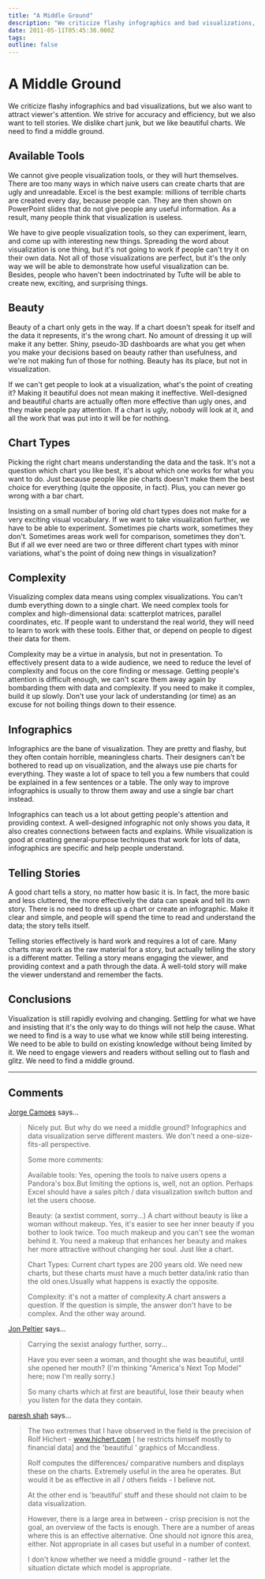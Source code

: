 ```yaml
---
title: "A Middle Ground"
description: "We criticize flashy infographics and bad visualizations, but we also want to attract viewer's attention. We strive for accuracy and efficiency, but we also want to tell stories. We dislike chart junk, but we like beautiful charts. We need to find a middle ground."
date: 2011-05-11T05:45:30.000Z
tags: 
outline: false
---
```


# A Middle Ground

We criticize flashy infographics and bad visualizations, but we also want to attract viewer's attention. We strive for accuracy and efficiency, but we also want to tell stories. We dislike chart junk, but we like beautiful charts. We need to find a middle ground.<!--more-->
<h2 id="available_tools">Available Tools</h2>
We cannot give people visualization tools, or they will hurt themselves. There are too many ways in which naive users can create charts that are ugly and unreadable. Excel is the best example: millions of terrible charts are created every day, because people can. They are then shown on PowerPoint slides that do not give people any useful information. As a result, many people think that visualization is useless.

We have to give people visualization tools, so they can experiment, learn, and come up with interesting new things. Spreading the word about visualization is one thing, but it's not going to work if people can't try it on their own data. Not all of those visualizations are perfect, but it's the only way we will be able to demonstrate how useful visualization can be. Besides, people who haven't been indoctrinated by Tufte will be able to create new, exciting, and surprising things.
<h2 id="beauty">Beauty</h2>
Beauty of a chart only gets in the way. If a chart doesn't speak for itself and the data it represents, it's the wrong chart. No amount of dressing it up will make it any better. Shiny, pseudo-3D dashboards are what you get when you make your decisions based on beauty rather than usefulness, and we're not making fun of those for nothing. Beauty has its place, but not in visualization.

If we can't get people to look at a visualization, what's the point of creating it? Making it beautiful does not mean making it ineffective. Well-designed and beautiful charts are actually often more effective than ugly ones, and they make people pay attention. If a chart is ugly, nobody will look at it, and all the work that was put into it will be for nothing.
<h2 id="chart_types">Chart Types</h2>
Picking the right chart means understanding the data and the task. It's not a question which chart you like best, it's about which one works for what you want to do. Just because people like pie charts doesn't make them the best choice for everything (quite the opposite, in fact). Plus, you can never go wrong with a bar chart.

Insisting on a small number of boring old chart types does not make for a very exciting visual vocabulary. If we want to take visualization further, we have to be able to experiment. Sometimes pie charts work, sometimes they don't. Sometimes areas work well for comparison, sometimes they don't. But if all we ever need are two or three different chart types with minor variations, what's the point of doing new things in visualization?
<h2 id="complexity">Complexity</h2>
Visualizing complex data means using complex visualizations. You can't dumb everything down to a single chart. We need complex tools for complex and high-dimensional data: scatterplot matrices, parallel coordinates, etc. If people want to understand the real world, they will need to learn to work with these tools. Either that, or depend on people to digest their data for them.

Complexity may be a virtue in analysis, but not in presentation. To effectively present data to a wide audience, we need to reduce the level of complexity and focus on the core finding or message. Getting people's attention is difficult enough, we can't scare them away again by bombarding them with data and complexity. If you need to make it complex, build it up slowly. Don't use your lack of understanding (or time) as an excuse for not boiling things down to their essence.
<h2 id="infographics">Infographics</h2>
Infographics are the bane of visualization. They are pretty and flashy, but they often contain horrible, meaningless charts. Their designers can't be bothered to read up on visualization, and the always use pie charts for everything. They waste a lot of space to tell you a few numbers that could be explained in a few sentences or a table. The only way to improve infographics is usually to throw them away and use a single bar chart instead.

Infographics can teach us a lot about getting people's attention and providing context. A well-designed infographic not only shows you data, it also creates connections between facts and explains. While visualization is good at creating general-purpose techniques that work for lots of data, infographics are specific and help people understand.
<h2 id="telling_stories">Telling Stories</h2>
A good chart tells a story, no matter how basic it is. In fact, the more basic and less cluttered, the more effectively the data can speak and tell its own story. There is no need to dress up a chart or create an infographic. Make it clear and simple, and people will spend the time to read and understand the data; the story tells itself.

Telling stories effectively is hard work and requires a lot of care. Many charts may work as the raw material for a story, but actually telling the story is a different matter. Telling a story means engaging the viewer, and providing context and a path through the data. A well-told story will make the viewer understand and remember the facts.
<h2 id="conclusions">Conclusions</h2>
Visualization is still rapidly evolving and changing. Settling for what we have and insisting that it's the only way to do things will not help the cause. What we need to find is a way to use what we know while still being interesting. We need to be able to build on existing knowledge without being limited by it. We need to engage viewers and readers without selling out to flash and glitz. We need to find a middle ground.


---
## Comments

<a href="http://www.excelcharts.com" rel="nofollow noopener" target="_blank">Jorge Camoes</a> says…
>	Nicely put. But why do we need a middle ground? Infographics and data visualization serve different masters. We don't need a one-size-fits-all perspective.
>	
>	Some more comments:
>	
>	Available tools: Yes, opening the tools to naive users opens a Pandora's box.But limiting the options is, well, not an option. Perhaps Excel should have a sales pitch / data visualization switch button and let the users choose.
>	
>	Beauty: (a sextist comment, sorry...) A chart without beauty is like a woman without makeup. Yes, it's easier to see her inner beauty if you bother to look twice. Too much makeup and you can't see the woman behind it. You need a makeup that enhances her beauty and makes her more attractive without changing her soul. Just like a chart.
>	
>	Chart Types: Current chart types are 200 years old. We need new charts, but these charts must have a much better data/ink ratio than the old ones.Usually what happens is exactly the opposite.
>	
>	Complexity: it's not a matter of complexity.A chart answers a question. If the question is simple, the answer don't have to be complex. And the other way around.

<a href="http://peltiertech.com/WordPress/" rel="nofollow noopener" target="_blank">Jon Peltier</a> says…
>	Carrying the sexist analogy further, sorry...
>	
>	Have you ever seen a woman, and thought she was beautiful, until she opened her mouth? (I'm thinking "America's Next Top Model" here; now I'm really sorry.)
>	
>	So many charts which at first are beautiful, lose their beauty when you listen for the data they contain.

<a href="http://www.visualquest.in" rel="nofollow noopener" target="_blank">paresh shah</a> says…
>	The two extremes that I have observed in the field is the precision of Rolf Hichert - www.hichert.com [ he restricts himself mostly to financial data] and the 'beautiful ' graphics of Mccandless.  
>	
>	Rolf computes the differences/ comparative numbers and displays these on the charts. Extremely useful in the area he operates. But would it be as effective in all / others fields - I believe not.
>	
>	At the other end is 'beautiful' stuff and these should not claim to be data visualization.
>	
>	However, there is a large area in between - crisp precision is not the goal, an overview of the facts is enough. There are a number of areas where this is an effective alternative. One should not ignore this area, either. Not appropriate in all cases but useful in a number of context.  
>	
>	I don't know whether we need a middle ground - rather let the situation dictate which model is appropriate.



